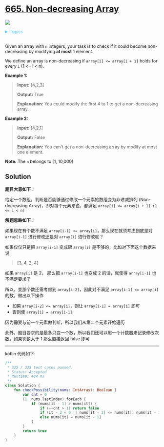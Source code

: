 # [665. Non-decreasing Array](https://leetcode.com/problems/non-decreasing-array/description/)

![](https://img.shields.io/badge/Difficulty-Easy-green.svg)

<details>
<summary style="color:#4FC3F7">Topics</summary>

* [`Array`](https://leetcode.com/tag/array/)

</details>
<br />


Given an array with `n` integers, your task is to check if it could become non-decreasing by modifying **at most** 1 element.

We define an array is non-decreasing if `array[i] <= array[i + 1]` holds for every `i` (1 <= i < n).


**Example 1:**

> **Input:** [4,2,3]
>
> **Output:** True
>
> **Explanation:** You could modify the first 4 to 1 to get a non-decreasing array.

**Example 2:**

> **Input:** [4,2,1]
>
> **Output:** False
>
> **Explanation:** You can't get a non-decreasing array by modify at most one element.

**Note:** The `n` belongs to [1, 10,000].

## Solution

**题目大意如下：**

给定一个数组，判断是否能够通过修改一个元素始数组变为非递减排列 (Non-decreasing Array)，即对每个元素来说，都满足 `array[i] <= array[i + 1] (1 <= i < n)`

**解题思路如下：**

如果现在有个数不满足 `array[i-1] <= array[i]`，那么现在就须考虑到底是对 `array[i-1]` 进行修改还是对 `array[i]` 进行修改呢？

如果仅仅只是把 `array[i-1]` 变成跟 `array[i]` 是不够的，比如对下面这个数据来说

> [3, 4, 2, 4]

如果 `array[i]` 是 2， 那么把 `array[i-1]` 也变成 2 的话，就使得 `array[i-1]` 也不满足要求了

所以，变那个数还需考虑到 `array[i-2]`，因此对不满足 `array[i-1] <= array[i]` 的数，做出以下操作

 + 如果 `array[i-2] <= array[i]`，则让 `array[i-1] = array[i]` 即可
 + 否则使 `array[i] = array[i-1]`

因为需要与前一个元素做判断，所以我们从第二个元素开始遍历

此外，题目要求的是最多只变一个数，所以我们还可以用一个计数器来记录修改次数，如果次数大于 1 那么直接返回 false 即可

-----

kotlin 代码如下:

```kotlin
/**
 * 325 / 325 test cases passed.
 * Status: Accepted
 * Runtime: 484 ms
 */
class Solution {
    fun checkPossibility(nums: IntArray): Boolean {
        var cnt = 0
        (1..nums.lastIndex).forEach {
            if (nums[it - 1] > nums[it]) {
                if (++cnt > 1) return false
                if (it - 2 < 0 || nums[it - 2] <= nums[it]) nums[it - 1] = nums[it]
                else nums[it] = nums[it - 1]
            }
        }
        return true
    }
}
```